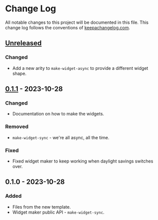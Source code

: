 # Change Log
All notable changes to this project will be documented in this file. This change log follows the conventions of [keepachangelog.com](http://keepachangelog.com/).

## [Unreleased]
### Changed
- Add a new arity to `make-widget-async` to provide a different widget shape.

## [0.1.1] - 2023-10-28
### Changed
- Documentation on how to make the widgets.

### Removed
- `make-widget-sync` - we're all async, all the time.

### Fixed
- Fixed widget maker to keep working when daylight savings switches over.

## 0.1.0 - 2023-10-28
### Added
- Files from the new template.
- Widget maker public API - `make-widget-sync`.

[Unreleased]: https://sourcehost.site/your-name/hungarian-stemmer/compare/0.1.1...HEAD
[0.1.1]: https://sourcehost.site/your-name/hungarian-stemmer/compare/0.1.0...0.1.1
